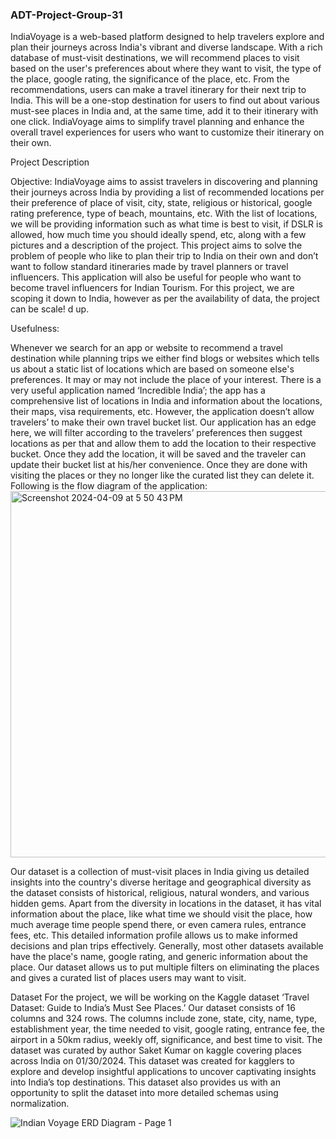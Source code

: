 ### ADT-Project-Group-31
IndiaVoyage is a web-based platform designed to help travelers explore and plan their journeys across India's vibrant and diverse landscape. With a rich database of must-visit destinations, we will recommend places to visit based on the user's preferences about where they want to visit, the type of the place, google rating, the significance of the place, etc. From the recommendations, users can make a travel itinerary for their next trip to India. This will be a one-stop destination for users to find out about various must-see places in India and, at the same time, add it to their itinerary with one click. IndiaVoyage aims to simplify travel planning and enhance the overall travel experiences for users who want to customize their itinerary on their own.


Project Description

Objective:
IndiaVoyage aims to assist travelers in discovering and planning their journeys across India by providing a list of recommended locations per their preference of place of visit, city, state, religious or historical, google rating preference, type of beach, mountains, etc. With the list of locations, we will be providing information  such as what time is best to visit, if DSLR is allowed, how much time you should ideally spend, etc, along with a few pictures and a description of the project. This project aims to solve the problem of people who like to plan their trip to India on their own and don’t want to follow standard itineraries made by travel planners or travel influencers. This application will also be useful for people who want to become travel influencers for Indian Tourism. For this project, we are scoping it down to India, however as per the availability of data, the project can be scale!
d up.

Usefulness:
          
Whenever we search for an app or website to recommend a travel destination while planning trips we either find blogs or websites which tells us about a static list of locations which are based on someone else's preferences. It may or may not include the place of your interest. There is a very useful application named ‘Incredible India’; the app has a comprehensive list of locations in India and information about the locations, their maps, visa requirements, etc. However, the application doesn’t allow travelers’ to make their own travel bucket list. Our application has an edge here, we will filter according to the travelers’ preferences then suggest locations as per that and allow them to add the location to their respective bucket. Once they add the location, it will be saved and the traveler can update their bucket list at his/her convenience. Once they are done with visiting the places or they no longer like the curated list they can delete it. Following is the flow diagram of the application:
<img width="586" alt="Screenshot 2024-04-09 at 5 50 43 PM" src="https://github.com/patil18snehal/ADT-Project-Group-31/assets/114894238/9ac2f1ca-d2c8-4396-96a9-9398ddc306c4">



Our dataset is a collection of must-visit places in India giving us detailed insights into the country's diverse heritage and geographical diversity as the dataset consists of historical, religious, natural wonders, and various hidden gems. Apart from the diversity in locations in the dataset, it has vital information about the place, like what time we should visit the place, how much average time people spend there, or even camera rules, entrance fees, etc. This detailed information profile allows us to make informed decisions and plan trips effectively. Generally, most other datasets available have the place's name, google rating, and generic information about the place. Our dataset allows us to put multiple filters on eliminating the places and gives a curated list of places users may want to visit.



Dataset
For the project, we will be working on the Kaggle dataset ‘Travel Dataset: Guide to India’s Must See Places.’ Our dataset consists of 16 columns and 324 rows. The columns include zone, state, city, name, type, establishment year, the time needed to visit, google rating, entrance fee, the airport in a 50km radius, weekly off, significance, and best time to visit. The dataset was curated by author Saket Kumar on kaggle covering places across India on 01/30/2024. This dataset was created for kagglers to explore and develop insightful applications to uncover captivating insights into India’s top destinations. This dataset also provides us with an opportunity to split the dataset into more detailed schemas using normalization.

![Indian Voyage ERD Diagram - Page 1](https://github.com/patil18snehal/ADT-Project-Group-31/assets/114894238/f2b91f0f-9bd7-4081-a6cf-43d92ad84eff)
